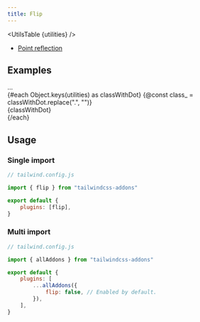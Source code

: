 ```yaml
---
title: Flip
---
```


<script>
	import UtilsTable from "$lib/components/UtilsTable.svelte"
	import { getUtilities } from "$lib/utilities/tailwind.js"
	import { flip } from "tailwindcss-addons"
    import Preview from "$lib/components/Preview.svelte"
	const utilities = getUtilities(flip.handler);
</script>

<UtilsTable {utilities} />

- [Point reflection](https://en.wikipedia.org/wiki/Point_reflection)

## Examples

<Preview class="p-8">
    <div class="flex flex-wrap gap-8">
        <div class="grid gap-4 justify-items-center flex-1">
            <span class="text-gray-400 font-mono">...</span>
            <div class="border-t-2 border-l-2 border-gray-200 size-8"></div>
        </div>
        {#each Object.keys(utilities) as classWithDot}
            {@const class_ = classWithDot.replace(".", "")}
            <div class="grid gap-4 justify-items-center flex-1">
                <span class="text-gray-400 font-mono">{classWithDot}</span>
                <div class="border-t-2 border-l-2 border-gray-200 size-8 {class_}"></div>
            </div>
        {/each}
    </div>
</Preview>

## Usage

### Single import

```js
// tailwind.config.js

import { flip } from "tailwindcss-addons"

export default {
    plugins: [flip],
}
```

### Multi import

```js
// tailwind.config.js

import { allAddons } from "tailwindcss-addons"

export default {
    plugins: [
        ...allAddons({
            flip: false, // Enabled by default.
        }),
    ],
}
```
